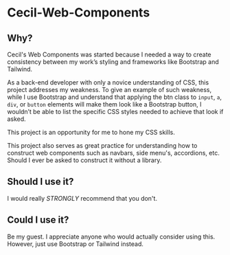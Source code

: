 # Cecil-Web-Components

## Why?

Cecil's Web Components was started because I needed a way to create consistency between my work’s styling and frameworks like Bootstrap and Tailwind.

As a back-end developer with only a novice understanding of CSS, this project addresses my weakness. To give an example of such weakness, while I use Bootstrap and understand that applying the btn class to `input`, `a`, `div`, or `button` elements will make them look like a Bootstrap button, I wouldn’t be able to list the specific CSS styles needed to achieve that look if asked.

This project is an opportunity for me to hone my CSS skills.

This project also serves as great practice for understanding how to construct web components such as navbars, side menu's, accordions, etc. Should I ever be asked to construct it without a library.

## Should I use it?

I would really _STRONGLY_ recommend that you don't. 

## Could I use it?

Be my guest. I appreciate anyone who would actually consider using this. However, just use Bootstrap or Tailwind instead.
